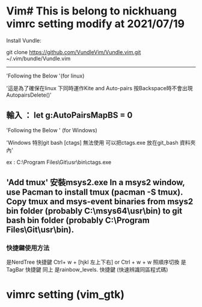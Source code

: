 # Vim# This is belong to nickhuang vimrc setting modify at 2021/07/19 #

Install Vundle: 

git clone https://github.com/VundleVim/Vundle.vim.git ~/.vim/bundle/Vundle.vim

---------------------------------------------------------------------------------------------------


'Following the Below '(for linux)

'這是為了確保在linux 下同時運作Kite and Auto-pairs 按Backspace時不會出現AutopairsDelete()'

輸入 ： let g:AutoPairsMapBS = 0
---------------------------------------------------------------------------------------------------
'Following the Below ' (for Windows)

'Windows 特別git bash [ctags] 無法使用 可以把ctags.exe 放在git_bash 資料夾內'

ex : C:\\Program Files\\Git\\usr\\bin\\ctags.exe


'Add tmux'
安裝msys2.exe 
In a msys2 window, use Pacman to install tmux (pacman -S tmux).
Copy tmux and msys-event binaries from msys2 bin folder (probably C:\msys64\usr\bin) to git bash bin folder (probably C:\Program Files\Git\usr\bin).
---------------------------------------------------------------------------------------------------
### 快捷鍵使用方法 ###

<F2> 是NerdTree 快捷鍵 Ctrl+ w + [hjkl 左上下右] or Ctrl + w + w 照順序切換
<F8> 是TagBar   快捷鍵 同上
<F3> 是rainbow_levels. 快捷鍵 (快速辨識同區程式碼)


# vimrc setting (vim_gtk)



